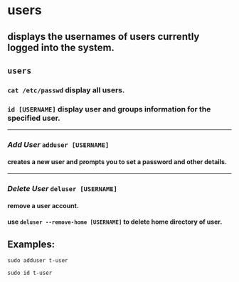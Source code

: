 # users

displays the usernames of users currently logged into the system.
---

` users `
---

### ` cat /etc/passwd ` display all users.

### ` id [USERNAME] ` display user and groups information for the specified user.

---

### ***Add User*** ` adduser [USERNAME] ` <br>
#### creates a new user and prompts you to set a password and other details.

---

### ***Delete User*** ` deluser [USERNAME] ` <br>
#### remove a user account.
#### use ` deluser --remove-home [USERNAME] ` to delete home directory of user.

## Examples:
` sudo adduser t-user `

` sudo id t-user `
